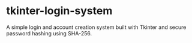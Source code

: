 # tkinter-login-system
A simple login and account creation system built with Tkinter and secure password hashing using SHA-256.
